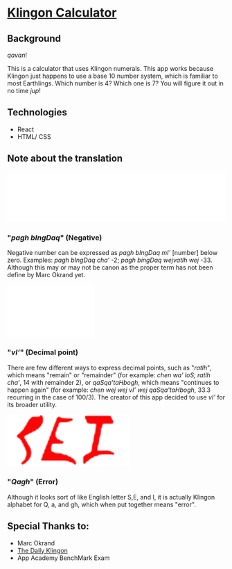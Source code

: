 # [Klingon Calculator](https://yu-huanwu.github.io/Klingon_Calculator/)

## Background

_qavan_! 

This is a calculator that uses Klingon numerals. This app works because Klingon just
happens to use a base 10 number system, which is familiar to most Earthlings. Which number
is 4? Which one is 7? You will figure it out in no time _jup_!

## Technologies
* React
* HTML/ CSS

## Note about the translation

![Negative](https://raw.githubusercontent.com/Yu-HuanWu/Klingon_Calculator/6ef915ad81f53c5ec33782d1f02c0e7e3809aaf9/public/KlingonNegative.svg)

### "_pagh bIngDaq_" (Negative)

Negative number can be expressed as _pagh bIngDaq mI’_ [number] below zero. Examples: _pagh bIngDaq cha’_ -2; _pagh bingDaq wejvatlh wej_ -33. Although this may 
or may not be canon as the proper term has not been define by Marc Okrand yet.


![Decimal](https://raw.githubusercontent.com/Yu-HuanWu/Klingon_Calculator/6926b011a46f0195bf1c2c0de7c027900a4633c7/public/KlingonDecimal.svg)

### "_vI’_" (Decimal point)

There are few different ways to express decimal points, such as "_ratlh_", which means
"remain" or "remainder" (for example: _chen wa’ loS; ratlh cha’_, 14 with remainder 2), or 
_qaSqa'taHbogh_, which means "continues to happen again" (for example: _chen wej wej vI’ wej qaSqa'taHbogh_, 33.3 recurring in the case of 100/3). The creator of this app decided to
use _vI'_ for its broader utility.


![Error](https://raw.githubusercontent.com/Yu-HuanWu/Klingon_Calculator/6926b011a46f0195bf1c2c0de7c027900a4633c7/public/KlingonError.svg)

### "_Qagh_" (Error)

Although it looks sort of like English letter S,E, and I, it is actually Klingon
alphabet for Q, a, and gh, which when put together means "error".

## Special Thanks to:
* Marc Okrand
* [The Daily Klingon](https://daily-klingon.tumblr.com/post/177667068522/simple-mathematical-operations)
* App Academy BenchMark Exam